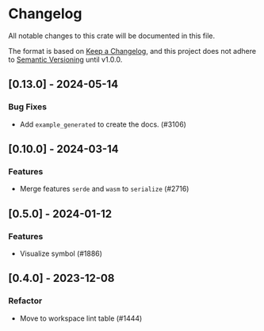 # Changelog

All notable changes to this crate will be documented in this file.

The format is based on [Keep a Changelog](https://keepachangelog.com/en/1.0.0/),
and this project does not adhere to [Semantic Versioning](https://semver.org/spec/v2.0.0.html) until v1.0.0.

## [0.13.0] - 2024-05-14

### Bug Fixes

- Add `example_generated` to create the docs. (#3106)

## [0.10.0] - 2024-03-14

### Features

- Merge features `serde` and `wasm` to `serialize` (#2716)

## [0.5.0] - 2024-01-12

### Features

- Visualize symbol (#1886)

## [0.4.0] - 2023-12-08

### Refactor

- Move to workspace lint table (#1444)

